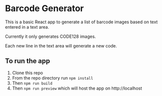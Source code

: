 # Barcode Generator

This is a basic React app to generate a list of barcode images based on text entered in a text area.

Currently it only generates CODE128 images.

Each new line in the text area will generate a new code.

## To run the app
1. Clone this repo
1. From the repo directory run `npm install`
1. Then `npm run build`
1. Then `npm run preview` which will host the app on http://localhost